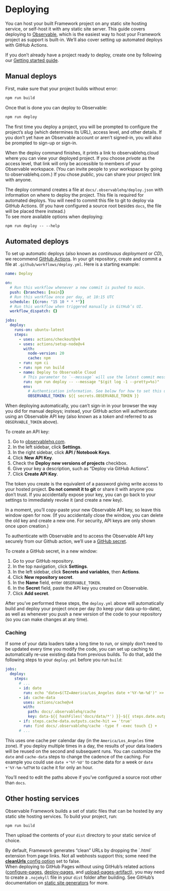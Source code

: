 # Deploying

You can host your built Framework project on any static site hosting service, or self-host it with any static site server. This guide covers deploying to [Observable](https://observablehq.com), which is the easiest way to host your Framework project as support is built-in. We’ll also cover setting up automated deploys with GitHub Actions.

<div class="tip">

If you don’t already have a project ready to deploy, create one by following our [Getting started guide](./getting-started).

</div>

## Manual deploys

First, make sure that your project builds without error:

```sh
npm run build
```

Once that is done you can deploy to Observable:

```sh
npm run deploy
```

The first time you deploy a project, you will be prompted to configure the project’s _slug_ (which determines its URL), access level, and other details. If you don’t yet have an Observable account or aren’t signed-in, you will also be prompted to sign-up or sign-in.

When the deploy command finishes, it prints a link to observablehq.cloud where you can view your deployed project. If you choose *private* as the access level, that link will only be accessible to members of your Observable workspace. (You can invite people to your workspace by going to observablehq.com.) If you chose *public*, you can share your project link with anyone.

<div class="note">The deploy command creates a file at <code>docs/.observablehq/deploy.json</code> with information on where to deploy the project. This file is required for automated deploys. You will need to commit this file to git to deploy via GitHub Actions. (If you have configured a source root besides <code>docs</code>, the file will be placed there instead.)</div>

<div class="tip">To see more available options when deploying:<pre><code class="language-sh">npm run deploy -- --help</code></pre></div>

## Automated deploys

To set up automatic deploys (also known as *continuous deployment* or *CD*), we recommend [GitHub Actions](https://github.com/features/actions). In your git repository, create and commit a file at `.github/workflows/deploy.yml`. Here is a starting example:

```yaml
name: Deploy

on:
  # Run this workflow whenever a new commit is pushed to main.
  push: {branches: [main]}
  # Run this workflow once per day, at 10:15 UTC
  schedule: [{cron: "15 10 * * *"}]
  # Run this workflow when triggered manually in GitHub’s UI.
  workflow_dispatch: {}

jobs:
  deploy:
    runs-on: ubuntu-latest
    steps:
      - uses: actions/checkout@v4
      - uses: actions/setup-node@v4
        with:
          node-version: 20
          cache: npm
      - run: npm ci
      - run: npm run build
      - name: Deploy to Observable Cloud
        # This parameter to `--message` will use the latest commit message
        run: npm run deploy -- --message "$(git log -1 --pretty=%s)"
        env:
          # Authentication information. See below for how to set this up.
          OBSERVABLE_TOKEN: ${{ secrets.OBSERVABLE_TOKEN }}
```

When deploying automatically, you can’t sign-in in your browser the way you did for manual deploys; instead, your GitHub action will authenticate using an Observable API key (also known as a *token* and referred to as `OBSERVABLE_TOKEN` above).

To create an API key:

1. Go to [observablehq.com](https://observablehq.com).
2. In the left sidebar, click **Settings**.
3. In the right sidebar, click **API / Notebook Keys**.
4. Click **New API Key**.
5. Check the **Deploy new versions of projects** checkbox.
6. Give your key a description, such as “Deploy via GitHub Actions”.
7. Click **Create API Key**.

<div class="caution">

The token you create is the equivalent of a password giving write access to your hosted project. **Do not commit it to git** or share it with anyone you don’t trust. If you accidentally expose your key, you can go back to your settings to immediately revoke it (and create a new key).

</div>

In a moment, you’ll copy-paste your new Observable API key, so leave this window open for now. (If you accidentally close the window, you can delete the old key and create a new one. For security, API keys are only shown once upon creation.)

To authenticate with Observable and to access the Observable API key securely from our Github action, we’ll use a [GitHub secret](https://docs.github.com/en/actions/security-guides/using-secrets-in-github-actions).

To create a GitHub secret, in a new window:

1. Go to your GitHub repository.
2. In the top navigation, click **Settings**.
3. In the left sidebar, click **Secrets and variables**, then **Actions**.
4. Click **New repository secret**.
5. In the **Name** field, enter `OBSERVABLE_TOKEN`.
6. In the **Secret** field, paste the API key you created on Observable.
7. Click **Add secret**.

After you’ve performed these steps, the `deploy.yml` above will automatically build and deploy your project once per day (to keep your data up-to-date), as well as whenever you push a new version of the code to your repository (so you can make changes at any time).

### Caching

If some of your data loaders take a long time to run, or simply don’t need to be updated every time you modify the code, you can set up caching to automatically re-use existing data from previous builds. To do that, add the following steps to your `deploy.yml` before you run `build`:

```yaml
jobs:
  deploy:
    steps:
      # ...
      - id: date
        run: echo "date=$(TZ=America/Los_Angeles date +'%Y-%m-%d')" >> $GITHUB_OUTPUT
      - id: cache-data
        uses: actions/cache@v4
        with:
          path: docs/.observablehq/cache
          key: data-${{ hashFiles('docs/data/*') }}-${{ steps.date.outputs.date }}
      - if: steps.cache-data.outputs.cache-hit == 'true'
        run: find docs/.observablehq/cache -type f -exec touch {} +
      # ...
```

This uses one cache per calendar day (in the `America/Los_Angeles` time zone). If you deploy multiple times in a day, the results of your data loaders will be reused on the second and subsequent runs. You can customize the `date` and `cache-data` steps to change the cadence of the caching. For example you could use `date +'%Y-%U'` to cache data for a week or `date +'%Y-%m-%dT%H` to cache it for only an hour.

<div class="note">You’ll need to edit the paths above if you’ve configured a source root other than <code>docs</code>.</div>

## Other hosting services

Observable Framework builds a set of static files that can be hosted by any static site hosting services. To build your project, run:

```sh
npm run build
```

Then upload the contents of your `dist` directory to your static service of choice.

<div class="tip">By default, Framework generates “clean” URLs by dropping the `.html` extension from page links. Not all webhosts support this; some need the <a href="./config#cleanUrls"><b>cleanUrls</b> config option</a> set to false.</div>

<div class="tip">When deploying to GitHub Pages without using GitHub’s related actions (<a href="https://github.com/actions/configure-pages">configure-pages</a>,
<a href="https://github.com/actions/deploy-pages">deploy-pages</a>, and
<a href="https://github.com/actions/upload-pages-artifact">upload-pages-artifact</a>), you may need to create a <code>.nojekyll</code> file in your <code>dist</code> folder after building. See GitHub’s documentation on <a href="https://docs.github.com/en/pages/getting-started-with-github-pages/about-github-pages#static-site-generators">static site generators</a> for more.</div>
